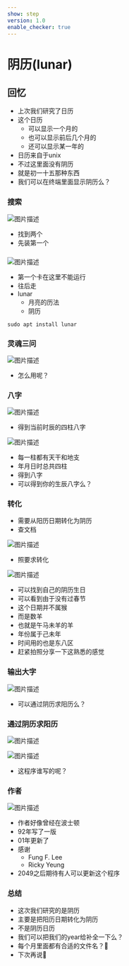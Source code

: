 ```yaml
---
show: step
version: 1.0
enable_checker: true
---
```


# 阴历(lunar)

## 回忆

- 上次我们研究了日历
- 这个日历
	- 可以显示一个月的
	- 也可以显示前后几个月的
	- 还可以显示某一年的
- 日历来自于unix
- 不过这里面没有阴历
- 就是初一十五那种东西
- 我们可以在终端里面显示阴历么？

### 搜索

![图片描述](https://doc.shiyanlou.com/courses/uid1190679-20220915-1663226911779)

- 找到两个
- 先装第一个

### 

![图片描述](https://doc.shiyanlou.com/courses/uid1190679-20220915-1663226949461)

- 第一个卡在这里不能运行
- 往后走
- lunar
	- 月亮的历法
	- 阴历

```
sudo apt install lunar
```

### 灵魂三问

![图片描述](https://doc.shiyanlou.com/courses/uid1190679-20220915-1663227304172)

- 怎么用呢？

### 八字

![图片描述](https://doc.shiyanlou.com/courses/uid1190679-20220915-1663227342066)

- 得到当前时辰的四柱八字

![图片描述](https://doc.shiyanlou.com/courses/uid1190679-20220915-1663227454352)

- 每一柱都有天干和地支
- 年月日时总共四柱
- 得到八字
- 可以得到你的生辰八字么？

### 转化

- 需要从阳历日期转化为阴历
- 查文档

![图片描述](https://doc.shiyanlou.com/courses/uid1190679-20220915-1663227684135)

- 照要求转化

![图片描述](https://doc.shiyanlou.com/courses/uid1190679-20220915-1663227767371)

- 可以找到自己的阴历生日
- 可以看到由于没有过春节
- 这个日期并不属猴
- 而是数羊
- 也就是午马未羊的羊
- 年份属于己未年
- 时间用的也是东八区
- 赶紧拍照分享一下这熟悉的感觉

### 输出大字

![图片描述](https://doc.shiyanlou.com/courses/uid1190679-20220915-1663230672664)

- 可以通过阴历求阳历么？

### 通过阴历求阳历

![图片描述](https://doc.shiyanlou.com/courses/uid1190679-20220915-1663230832549)

![图片描述](https://doc.shiyanlou.com/courses/uid1190679-20220915-1663230768606)

- 这程序谁写的呢？

### 作者

![图片描述](https://doc.shiyanlou.com/courses/uid1190679-20220915-1663230940766)

- 作者好像曾经在波士顿
- 92年写了一版
- 01年更新了
- 感谢
	- Fung F. Lee
	- Ricky Yeung
- 2049之后期待有人可以更新这个程序

### 总结 
- 这次我们研究的是阴历
- 主要是把阳历日期转化为阴历
- 不是阴历日历
- 我们可以把我们的year给补全一下么？
- 每个月里面都有合适的文件名？🤔
- 下次再说👋
